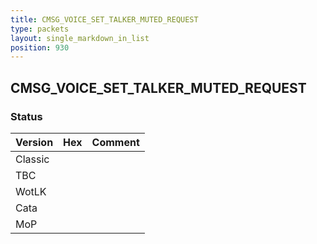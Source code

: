 ```yaml
---
title: CMSG_VOICE_SET_TALKER_MUTED_REQUEST
type: packets
layout: single_markdown_in_list
position: 930
---
```


## CMSG_VOICE_SET_TALKER_MUTED_REQUEST

### Status

Version    | Hex        | Comment
---------- | ---------- | ---------- 
Classic    |            |
TBC        |            |
WotLK      |            |
Cata       |            |
MoP        |            |